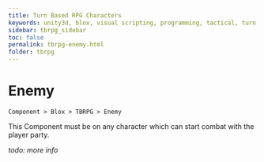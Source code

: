 ```yaml
---
title: Turn Based RPG Characters
keywords: unity3d, blox, visual scripting, programming, tactical, turn based rpg, tbrpg
sidebar: tbrpg_sidebar
toc: false
permalink: tbrpg-enemy.html
folder: tbrpg
---
```


Enemy
=====

`Component > Blox > TBRPG > Enemy`

This Component must be on any character which can start combat with the player party.

_todo: more info_
